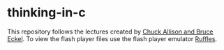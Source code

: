 # thinking-in-c

This repository follows the lectures created by [Chuck Allison and Bruce Eckel](https://archive.org/details/ThinkingInC). To view the flash player files use the flash player emulator [Ruffles](https://ruffle.rs/).
